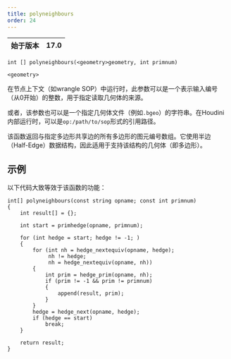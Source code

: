 ```yaml
---
title: polyneighbours
order: 24
---
```


| 始于版本 | 17.0 |
| --- | --- |

`int [] polyneighbours(<geometry>geometry, int primnum)`

`<geometry>`

在节点上下文（如wrangle SOP）中运行时，此参数可以是一个表示输入编号（从0开始）的整数，用于指定读取几何体的来源。

或者，该参数也可以是一个指定几何体文件（例如`.bgeo`）的字符串。在Houdini内部运行时，可以是`op:/path/to/sop`形式的引用路径。

该函数返回与指定多边形共享边的所有多边形的图元编号数组。它使用半边（Half-Edge）数据结构，因此适用于支持该结构的几何体（即多边形）。

## 示例

以下代码大致等效于该函数的功能：

```vex
int[] polyneighbours(const string opname; const int primnum)
{
    int result[] = {};

    int start = primhedge(opname, primnum);

    for (int hedge = start; hedge != -1; )
    {
        for (int nh = hedge_nextequiv(opname, hedge);
             nh != hedge;
             nh = hedge_nextequiv(opname, nh))
        {
            int prim = hedge_prim(opname, nh);
            if (prim != -1 && prim != primnum)
            {
                append(result, prim);
            }
        }
        hedge = hedge_next(opname, hedge);
        if (hedge == start)
            break;
    }

    return result;
}
```
